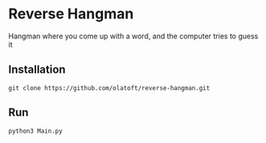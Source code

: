 # Reverse Hangman

Hangman where you come up with a word, and the computer tries to guess it

## Installation
```
git clone https://github.com/olatoft/reverse-hangman.git
```

## Run
```
python3 Main.py
```
